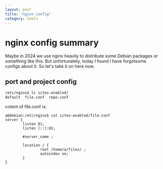 ```yaml
---
layout: post
title: "nginx config"
category: tools
---
```



# nginx config summary

Maybe in 2024 we use nginx heavily to distribute some Debian packages or something like this. But unfortunately, today I found I have forgotsome configs about it. So let's take it on here now.

## port and project config

```bash
/etc/nginx$ ls sites-enabled/
default  file.conf  repo.conf
```

cotent of file.conf is:

```
a@debian:/etc/nginx$ cat sites-enabled/file.conf
server {
        listen 81;
        listen [::]:81;

        #server_name ;

        location / {
                root /home/a/files/ ;
                autoindex on;
        }
}

```
